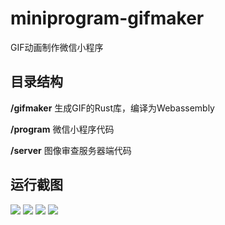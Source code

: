 # miniprogram-gifmaker

GIF动画制作微信小程序

## 目录结构

<b>/gifmaker</b> 生成GIF的Rust库，编译为Webassembly

<b>/program</b> 微信小程序代码

<b>/server</b> 图像审查服务器端代码

## 运行截图

<img src="code0.jpg" />

<img src="code1.jpg" />

<img src="screenrecorder.gif" />

<img src="screenshot.jpg" />
